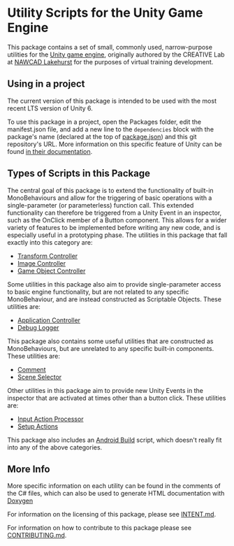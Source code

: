 # Utility Scripts for the Unity Game Engine
This package contains a set of small, commonly used, narrow-purpose utilities for the [Unity game engine](https://unity.com/), originally authored by the CREATIVE Lab at [NAWCAD Lakehurst](https://www.navair.navy.mil/lakehurst/) for the purposes of virtual training development.

## Using in a project
The current version of this package is intended to be used with the most recent LTS version of Unity 6.

To use this package in a project, open the Packages folder, edit the manifest.json file, and add a new line to the `dependencies` block with the package's name (declared at the top of [package.json](package.json)) and this git repository's URL. More information on this specific feature of Unity can be found [in their documentation](https://docs.unity3d.com/6000.0/Documentation/Manual/upm-git.html).

## Types of Scripts in this Package
The central goal of this package is to extend the functionality of built-in MonoBehaviours and allow for the triggering of basic operations with a single-parameter (or parameterless) function call. This extended functionality can therefore be triggered from a Unity Event in an inspector, such as the OnClick member of a Button component. This allows for a wider variety of features to be implemented before writing any new code, and is especially useful in a prototyping phase. The utilities in this package that fall exactly into this category are:
- [Transform Controller](Runtime/Scripts/TransformController.cs)
- [Image Controller](Runtime/Scripts/ImageController.cs)
- [Game Object Controller](Runtime/Scripts/GameObjectController.cs)

Some utilities in this package also aim to provide single-parameter access to basic engine functionality, but are not related to any specific MonoBehaviour, and are instead constructed as Scriptable Objects. These utilities are:
- [Application Controller](Runtime/Scripts/ApplicationController.cs)
- [Debug Logger](Runtime/Scripts/DebugLogger.cs)

This package also contains some useful utilities that are constructed as MonoBehaviours, but are unrelated to any specific built-in components. These utilities are:
- [Comment](Runtime/Scripts/Comment.cs)
- [Scene Selector](Runtime/Scripts/SceneSelector.cs)

Other utilities in this package aim to provide new Unity Events in the inspector that are activated at times other than a button click. These utilities are:
- [Input Action Processor](Runtime/Scripts/InputActionProcessor.cs)
- [Setup Actions](Runtime/Scripts/SetupActions.cs)

This package also includes an [Android Build](Editor/AndroidBuild.cs) script, which doesn't really fit into any of the above categories.

## More Info
More specific information on each utility can be found in the comments of the C# files, which can also be used to generate HTML documentation with [Doxygen](https://www.doxygen.nl/)

For information on the licensing of this package, please see [INTENT.md](INTENT.md).

For information on how to contribute to this package please see [CONTRIBUTING.md](CONTRIBUTING.md).